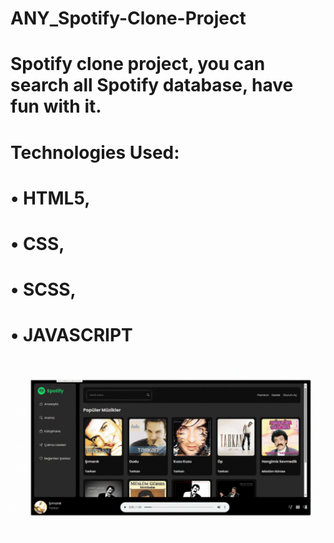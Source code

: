 ﻿# ANY_Spotify-Clone-Project


# Spotify clone project, you can search all Spotify database, have fun with it. 



# Technologies Used:

 # • HTML5, 
 
 # • CSS,

 # • SCSS,
 
 # • JAVASCRIPT




 <img src="https://github.com/ANoyanyasadi/ANY_Spotify-Clone-Project/blob/main/Gif.gif" width="auto">

